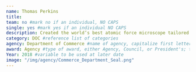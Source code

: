 ```yaml
---
name: Thomas Perkins
title:
team: no #mark no if an individual, NO CAPS
single: yes #mark yes if an individual NO CAPS
description: Created the world’s best atomic force microscope tailored to biological measurements. Dr. Perkins’ technologies and results are improving drug design and advancing biomedical research on cancer and brain diseases.
category: DOC #reference list of categories
agency: Department of Commerce #name of agency, capitalize first letter of each name
award: Agency #type of award, either Agency, Council, or President's; this is case sensitive so make sure to match the options listed exactly. This section generates the format of the card
Year: 2018 #variable to be used at later date
image: "/img/agency/Commerce_Department_Seal.png"
---
```

